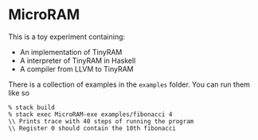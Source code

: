 # MicroRAM
 
 This is a toy experiment containing:
 
 * An implementation of TinyRAM 
 * A interpreter of TinyRAM in Haskell 
 * A compiler from LLVM to TinyRAM


There is a collection of examples in the `examples` folder. You can run them like so

```
% stack build
% stack exec MicroRAM-exe examples/fibonacci 4
\\ Prints trace with 40 steps of running the program
\\ Register 0 should contain the 10th fibonacci
```